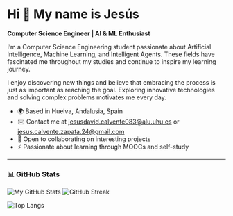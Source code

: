 # Hi 👋 My name is Jesús 
**Computer Science Engineer | AI & ML Enthusiast**

I’m a Computer Science Engineering student passionate about Artificial Intelligence, Machine Learning, and Intelligent Agents. These fields have fascinated me throughout my studies and continue to inspire my learning journey.

I enjoy discovering new things and believe that embracing the process is just as important as reaching the goal. Exploring innovative technologies and solving complex problems motivates me every day.

- 🌍 Based in Huelva, Andalusia, Spain  
- ✉️ Contact me at jesusdavid.calvente083@alu.uhu.es or jesus.calvente.zapata.24@gmail.com 
- 🤝 Open to collaborating on interesting projects  
- ⚡ Passionate about learning through MOOCs and self-study

---

### 📊 GitHub Stats

![My GitHub Stats](https://github-readme-stats.vercel.app/api?username=jcalvente083&show_icons=true&theme=dark)
![GitHub Streak](https://github-readme-streak-stats.herokuapp.com/?user=jcalvente083&theme=dark)

![Top Langs](https://github-readme-stats.vercel.app/api/top-langs/?username=jcalvente083&layout=compact&theme=dark)  
<!--![trophy](https://github-profile-trophy.vercel.app/?username=jcalvente083&theme=dark)-->
